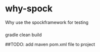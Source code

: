 # why-spock
Why use the spockframework for testing

###
gradle clean build

##TODO: add maven pom.xml file to project